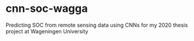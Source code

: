 # cnn-soc-wagga
Predicting SOC from remote sensing data using CNNs for my 2020 thesis project at Wageningen University
